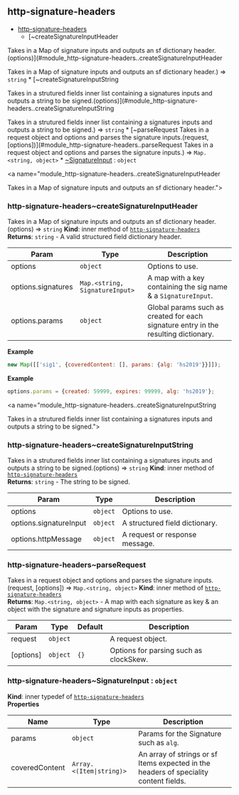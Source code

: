 <a name="module_http-signature-headers"></a>

## http-signature-headers

* [http-signature-headers](#module_http-signature-headers)
    * [~createSignatureInputHeader

Takes in a Map of signature inputs and outputs an sf dictionary header.(options)](#module_http-signature-headers..createSignatureInputHeader

Takes in a Map of signature inputs and outputs an sf dictionary header.) ⇒ <code>string</code>
    * [~createSignatureInputString

Takes in a strutured fields inner list containing a signatures inputs
and outputs a string to be signed.(options)](#module_http-signature-headers..createSignatureInputString

Takes in a strutured fields inner list containing a signatures inputs
and outputs a string to be signed.) ⇒ <code>string</code>
    * [~parseRequest
Takes in a request object and options and parses the signature inputs.(request, [options])](#module_http-signature-headers..parseRequest
Takes in a request object and options and parses the signature inputs.) ⇒ <code>Map.&lt;string, object&gt;</code>
    * [~SignatureInput](#module_http-signature-headers..SignatureInput) : <code>object</code>

<a name="module_http-signature-headers..createSignatureInputHeader

Takes in a Map of signature inputs and outputs an sf dictionary header."></a>

### http-signature-headers~createSignatureInputHeader

Takes in a Map of signature inputs and outputs an sf dictionary header.(options) ⇒ <code>string</code>
**Kind**: inner method of [<code>http-signature-headers</code>](#module_http-signature-headers)  
**Returns**: <code>string</code> - A valid structured field dictionary header.  

| Param | Type | Description |
| --- | --- | --- |
| options | <code>object</code> | Options to use. |
| options.signatures | <code>Map.&lt;string, SignatureInput&gt;</code> | A map with a key    containing the sig name & a `SignatureInput`. |
| options.params | <code>object</code> | Global params such as created for each   signature entry in the resulting dictionary. |

**Example**  
```js
new Map([['sig1', {coveredContent: [], params: {alg: 'hs2019'}}]]);
```
**Example**  
```js
options.params = {created: 59999, expires: 99999, alg: 'hs2019'};
```
<a name="module_http-signature-headers..createSignatureInputString

Takes in a strutured fields inner list containing a signatures inputs
and outputs a string to be signed."></a>

### http-signature-headers~createSignatureInputString

Takes in a strutured fields inner list containing a signatures inputs
and outputs a string to be signed.(options) ⇒ <code>string</code>
**Kind**: inner method of [<code>http-signature-headers</code>](#module_http-signature-headers)  
**Returns**: <code>string</code> - The string to be signed.  

| Param | Type | Description |
| --- | --- | --- |
| options | <code>object</code> | Options to use. |
| options.signatureInput | <code>object</code> | A structured field dictionary. |
| options.httpMessage | <code>object</code> | A request or response message. |

<a name="module_http-signature-headers..parseRequest
Takes in a request object and options and parses the signature inputs."></a>

### http-signature-headers~parseRequest
Takes in a request object and options and parses the signature inputs.(request, [options]) ⇒ <code>Map.&lt;string, object&gt;</code>
**Kind**: inner method of [<code>http-signature-headers</code>](#module_http-signature-headers)  
**Returns**: <code>Map.&lt;string, object&gt;</code> - A map with each signature as key & an object
  with the signature and signature inputs as properties.  

| Param | Type | Default | Description |
| --- | --- | --- | --- |
| request | <code>object</code> |  | A request object. |
| [options] | <code>object</code> | <code>{}</code> | Options for parsing such as clockSkew. |

<a name="module_http-signature-headers..SignatureInput"></a>

### http-signature-headers~SignatureInput : <code>object</code>
**Kind**: inner typedef of [<code>http-signature-headers</code>](#module_http-signature-headers)  
**Properties**

| Name | Type | Description |
| --- | --- | --- |
| params | <code>object</code> | Params for the Signature such as `alg`. |
| coveredContent | <code>Array.&lt;(Item\|string)&gt;</code> | An array of strings or  sf Items expected in the headers of speciality content fields. |

